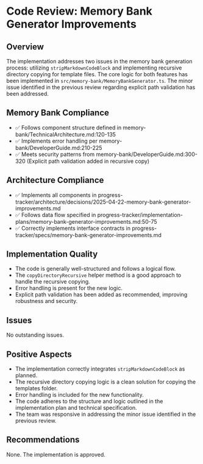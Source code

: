 # Code Review: Memory Bank Generator Improvements

## Overview

The implementation addresses two issues in the memory bank generation process: utilizing `stripMarkdownCodeBlock` and implementing recursive directory copying for template files. The core logic for both features has been implemented in `src/memory-bank/MemoryBankGenerator.ts`. The minor issue identified in the previous review regarding explicit path validation has been addressed.

## Memory Bank Compliance

- ✅ Follows component structure defined in memory-bank/TechnicalArchitecture.md:120-135
- ✅ Implements error handling per memory-bank/DeveloperGuide.md:210-225
- ✅ Meets security patterns from memory-bank/DeveloperGuide.md:300-320 (Explicit path validation added in recursive copy)

## Architecture Compliance

- ✅ Implements all components in progress-tracker/architecture/decisions/2025-04-22-memory-bank-generator-improvements.md
- ✅ Follows data flow specified in progress-tracker/implementation-plans/memory-bank-generator-improvements.md:50-75
- ✅ Correctly implements interface contracts in progress-tracker/specs/memory-bank-generator-improvements.md

## Implementation Quality

- The code is generally well-structured and follows a logical flow.
- The `copyDirectoryRecursive` helper method is a good approach to handle the recursive copying.
- Error handling is present for the new logic.
- Explicit path validation has been added as recommended, improving robustness and security.

## Issues

No outstanding issues.

## Positive Aspects

- The implementation correctly integrates `stripMarkdownCodeBlock` as planned.
- The recursive directory copying logic is a clean solution for copying the templates folder.
- Error handling is included for the new functionality.
- The code adheres to the structure and logic outlined in the implementation plan and technical specification.
- The team was responsive in addressing the minor issue identified in the previous review.

## Recommendations

None. The implementation is approved.
